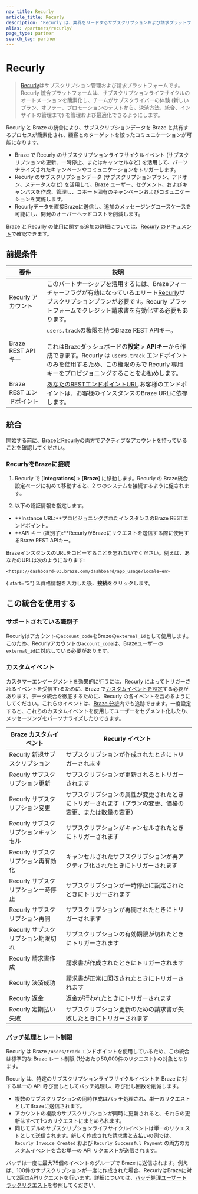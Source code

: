 ```yaml
---
nav_title: Recurly
article_title: Recurly
description: "Recurly は、業界をリードするサブスクリプションおよび請求プラットフォームであり、サブスクリプションと定期収益の拡大を求める Direct-to-Consumer ブランド向けのサブスクリプション管理および課金プラットフォームです。"
alias: /partners/recurly/
page_type: partner
search_tag: partner
---
```


# Recurly

> [Recurly](https://recurly.com/)はサブスクリプション管理および請求プラットフォームです。Recurly 統合プラットフォームは、サブスクリプションライフサイクルのオートメーションを簡素化し、チームがサブスクライバーの体験 (新しいプラン、オファー、プロモーションのテストから、決済方法、統合、インサイトの管理まで) を管理および最適化できるようにします。

Recurly と Braze の統合により、サブスクリプションデータを Braze と共有するプロセスが簡素化され、顧客とのターゲットを絞ったコミュニケーションが可能になります。

- Braze で Recurly のサブスクリプションライフサイクルイベント (サブスクリプションの更新、一時停止、またはキャンセルなど) を活用して、パーソナライズされたキャンペーンやコミュニケーションをトリガーします。
- Recurly のサブスクリプションデータ (サブスクリプションプラン、アドオン、ステータスなど) を活用して、Braze ユーザー、セグメント、およびキャンバスを作成、管理し、コホート固有のキャンペーンおよびコミュニケーションを実施します。
- Recurlyデータを直接Brazeに送信し、追加のメッセージングユースケースを可能にし、開発のオーバーヘッドコストを削減します。

Braze と Recurly の使用に関する追加の詳細については、[Recurly のドキュメント](https://docs.recurly.com/docs/braze-integration)で確認できます。

## 前提条件

| 要件 | 説明 |
| ----------- | ----------- |
| Recurly アカウント | このパートナーシップを活用するには、Brazeフィーチャーフラグが有効になっているエリート[Recurly](https://recurly.com/)サブスクリプションプランが必要です。Recurly プラットフォームでクレジット請求書を有効化する必要もあります。|
| Braze REST API キー | `users.track`の権限を持つBraze REST APIキー。<br><br> これはBrazeダッシュボードの**設定** > **APIキー**から作成できます。Recurly は `users.track` エンドポイントのみを使用するため、この権限のみで Recurly 専用キーをプロビジョニングすることをお勧めします。 |
| Braze REST エンドポイント | [あなたのRESTエンドポイントURL][1].お客様のエンドポイントは、お客様のインスタンスのBraze URLに依存します。 |

## 統合

開始する前に、BrazeとRecurlyの両方でアクティブなアカウントを持っていることを確認してください。

### RecurlyをBrazeに接続

1. Recurly で \[**Integrations**] > \[**Braze**] に移動します。Recurly の Braze統合設定ページに初めて移動すると、2 つのシステムを接続するように促されます。

2. 以下の認証情報を指定します。

- **Instance URL:**プロビジョニングされたインスタンスのBraze RESTエンドポイント。
- **API キー (識別子):**RecurlyがBrazeにリクエストを送信する際に使用するBraze REST APIキー。

BrazeインスタンスのURLをコピーすることを忘れないでください。例えば、あなたのURLは次のようになります: 

```
<https://dashboard-03.braze.com/dashboard/app_usage?locale=en>
```

{:start="3"}
3\.資格情報を入力した後、**接続**をクリックします。

## この統合を使用する

### サポートされている識別子

Recurlyはアカウントの`account_code`をBrazeの`external_id`として使用します。このため、Recurlyアカウントの`account_code`は、Brazeユーザーの`external_id`に対応している必要があります。

### カスタムイベント

カスタマーエンゲージメントを効果的に行うには、Recurly によってトリガーされるイベントを受信すrるために、Braze で[カスタムイベントを設定][2]する必要があります。データ統合を徹底するために、Recurly の各イベントを含めるようにしてください。これらのイベントは、[Braze 分析][3]内でも追跡できます。一度設定すると、これらのカスタムイベントを使用してユーザーをセグメント化したり、メッセージングをパーソナライズしたりできます。 

| Braze カスタムイベント| Recurly イベント |
| ----------- | ----------- |
| Recurly 新規サブスクリプション              | サブスクリプションが作成されたときにトリガーされます                            |
| Recurly サブスクリプション更新          | サブスクリプションが更新されるとトリガーされます                                |
| Recurly サブスクリプション変更          | サブスクリプションの属性が変更されたときにトリガーされます（プランの変更、価格の変更、または数量の変更） |
| Recurly サブスクリプションキャンセル         | サブスクリプションがキャンセルされたときにトリガーされます                           |
| Recurly サブスクリプション再有効化      | キャンセルされたサブスクリプションが再アクティブ化されたときにトリガーされます               |
| Recurly サブスクリプション一時停止           | サブスクリプションが一時停止に設定されたときにトリガーされます                   |
| Recurly サブスクリプション再開          | サブスクリプションが再開されたときにトリガーされます                              |
| Recurly サブスクリプション期限切れ          | サブスクリプションの有効期限が切れたときにトリガーされます                               |
| Recurly 請求書作成               | 請求書が作成されたときにトリガーされます                                |
| Recurly 決済成功            | 請求書が正常に回収されたときにトリガーされます                 |
| Recurly 返金                 | 返金が行われたときにトリガーされます                                   |
| Recurly 定期払い失敗      | サブスクリプション更新のための請求書が失敗したときにトリガーされます          |

### バッチ処理とレート制限

Recurly は Braze `/users/track` エンドポイントを使用しているため、この統合は標準的な Braze レート制限 (1分あたり50,000件のリクエスト) の対象となります。

Recurly は、特定のサブスクリプションライフサイクルイベントを Braze に対する単一の API 呼び出しとしてバッチ処理し、呼び出し回数を削減します。

- 複数のサブスクリプションの同時作成はバッチ処理され、単一のリクエストとしてBrazeに送信されます。
- アカウントの複数のサブスクリプションが同時に更新されると、それらの更新はすべて1つのリクエストにまとめられます。
- 同じモデルのサブスクリプションライフサイクルイベントは単一のリクエストとして送信されます。新しく作成された請求書と支払いの例では、`Recurly Invoice Created` および `Recurly Successful Payment` の両方のカスタムイベントを含む単一の API リクエストが送信されます。

バッチは一度に最大75個のイベントのグループで Braze に送信されます。例えば、100件のサブスクリプションが一度に作成された場合、RecurlyはBrazeに対して2回のAPIリクエストを行います。詳細については、[バッチ処理ユーザートラックリクエスト][4]を参照してください。

[1]: {{site.baseurl}}/developer_guide/rest_api/basics/#endpoints
[2]: {{site.baseurl}}/user_guide/data_and_analytics/custom_data/custom_events/
[3]: {{site.baseurl}}/user_guide/data_and_analytics/custom_data/custom_events/#analytics
[4]: {{site.baseurl}}/api/api_limits/#batch-user-track
